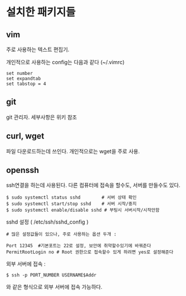 # 설치한 패키지들

vim
---
주로 사용하는 텍스트 편집기.

개인적으로 사용하는 config는 다음과 같다 (~/.vimrc)
```vimrc
set number
set expandtab
set tabstop = 4
``` 

git
---
git 관리자. 세부사항은 위키 참조


curl, wget
---
파일 다운로드하는데 쓰인다. 개인적으로는 wget을 주로 사용.

openssh
---
ssh연결을 하는데 사용된다. 다른 컴퓨터에 접속을 할수도, 서버를 만들수도 있다.

```
$ sudo systemctl status sshd        # 서버 상태 확인
$ sudo systemctl start/stop sshd    # 서버 시작/중지
$ sudo systemctl enable/disable sshd # 부팅시 서버시작/시작안함
```

sshd 설정 ( /etc/ssh/sshd_config )
```
# 많은 설정값들이 있으나, 주로 사용하는 옵션 두개 :

Port 12345  #기본포트는 22로 설정, 보안에 취약할수있기에 바꿔준다
PermitRootLogin no # Root 권한으로 접속할수 있게 하려면 yes로 설정해준다
```

외부 서버에 접속 :
```
$ ssh -p PORT_NUMBER USERNAME$Addr
```
와 같은 형식으로 외부 서버에 접속 가능하다.